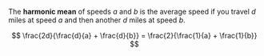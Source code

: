 The **harmonic mean** of speeds $a$ and $b$ is the average speed if you travel $d$ miles at speed $a$ and then another $d$ miles at speed $b$.

$$
\frac{2d}{\frac{d}{a} + \frac{d}{b}} = \frac{2}{\frac{1}{a} + \frac{1}{b}}
$$